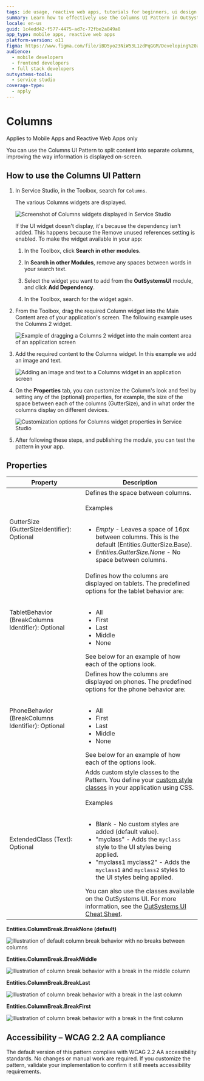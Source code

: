 ```yaml
---
tags: ide usage, reactive web apps, tutorials for beginners, ui design patterns, layout management
summary: Learn how to effectively use the Columns UI Pattern in OutSystems 11 (O11) to enhance content layout in mobile and reactive web apps.
locale: en-us
guid: 1c4edd42-f577-4475-ad7c-72fbe2a849a8
app_type: mobile apps, reactive web apps
platform-version: o11
figma: https://www.figma.com/file/iBD5yo23NiW53L1zdPqGGM/Developing%20an%20Application?node-id=201:22
audience:
  - mobile developers
  - frontend developers
  - full stack developers
outsystems-tools:
  - service studio
coverage-type:
  - apply
---
```


# Columns

<div class="info" markdown="1">

Applies to Mobile Apps and Reactive Web Apps only

</div>

You can use the Columns UI Pattern to split content into separate columns, improving the way information is displayed on-screen.

## How to use the Columns UI Pattern

1. In Service Studio, in the Toolbox, search for `Columns`.

    The various Columns widgets are displayed.

    ![Screenshot of Columns widgets displayed in Service Studio](images/columnsmob-image-1.png "Columns Widgets in Service Studio")

    If the UI widget doesn't display, it's because the dependency isn't added. This happens because the Remove unused references setting is enabled. To make the widget available in your app:

    1. In the Toolbox, click **Search in other modules**.

    1. In **Search in other Modules**, remove any spaces between words in your search text.

    1. Select the widget you want to add from the **OutSystemsUI** module, and click **Add Dependency**.

    1. In the Toolbox, search for the widget again.

1. From the Toolbox, drag the required Column widget into the Main Content area of your application's screen. The following example uses the Columns 2 widget.

    ![Example of dragging a Columns 2 widget into the main content area of an application screen](images/columnsmob-image-3.png "Dragging Columns Widget into Main Content Area")

1. Add the required content to the Columns widget. In this example we add an image and text.

    ![Adding an image and text to a Columns widget in an application screen](images/columnsmob-image-4.png "Adding Content to Columns Widget")

1. On the **Properties** tab, you can customize the Column's look and feel by setting any of the (optional) properties, for example, the size of the space between each of the columns (GutterSize), and in what order the columns display on different devices.

    ![Customization options for Columns widget properties in Service Studio](images/columnsmob-image-2.png "Customizing Columns Properties")

1. After following these steps, and publishing the module, you can test the pattern in your app.

## Properties

| **Property** |  **Description** |
| ---|--- |
| GutterSize (GutterSizeIdentifier): Optional | Defines the space between columns.<br/><br/>Examples<br/><br/><ul><li>_Empty_ - Leaves a space of 16px between columns. This is the default (Entities.GutterSize.Base).</li><li>_Entities.GutterSize.None_ - No space between columns.</li></ul> |
| TabletBehavior (BreakColumns Identifier): Optional | Defines how the columns are displayed on tablets. The predefined options for the tablet behavior are:<br/><br/><ul><li>All</li><li>First</li><li>Last</li><li>Middle</li><li>None</li></ul>See below for an example of how each of the options look. |
| PhoneBehavior (BreakColumns Identifier): Optional | Defines how the columns are displayed on phones. The predefined options for the phone behavior are:<br/><br/><ul><li>All</li><li>First</li><li>Last</li><li>Middle</li><li>None</li></ul>See below for an example of how each of the options look. |
| ExtendedClass (Text): Optional | Adds custom style classes to the Pattern. You define your [custom style classes](../../../look-feel/css.md) in your application using CSS.<br/><br/>Examples<br/><br/><ul><li>Blank - No custom styles are added (default value).</li><li>"myclass" - Adds the ``myclass`` style to the UI styles being applied.</li><li>"myclass1 myclass2" - Adds the ``myclass1`` and ``myclass2`` styles to the UI styles being applied.</li></ul>You can also use the classes available on the OutSystems UI. For more information, see the [OutSystems UI Cheat Sheet](https://outsystemsui.outsystems.com/OutSystemsUIWebsite/CheatSheet). |

**Entities.ColumnBreak.BreakNone (default)**

![Illustration of default column break behavior with no breaks between columns](images/Column_break_none.png "Default Column Break Behavior")  

**Entities.ColumnBreak.BreakMiddle**

![Illustration of column break behavior with a break in the middle column](images/Column_break_middle.png "Column Break Middle Behavior")

**Entities.ColumnBreak.BreakLast**

![Illustration of column break behavior with a break in the last column](images/Column_break_last.png "Column Break Last Behavior")

**Entities.ColumnBreak.BreakFirst**

![Illustration of column break behavior with a break in the first column](images/Column_break_first.png "Column Break First Behavior")

## Accessibility – WCAG 2.2 AA compliance

The default version of this pattern complies with WCAG 2.2 AA accessibility standards. No changes or manual work are required. If you customize the pattern, validate your implementation to confirm it still meets accessibility requirements.
